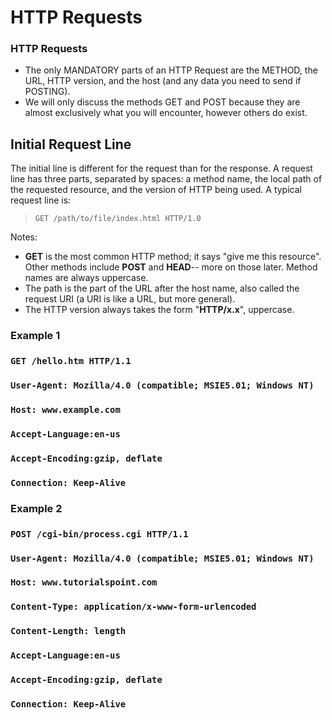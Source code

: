 # HTTP Requests

### **HTTP Requests**

* The only MANDATORY parts of an HTTP Request are the METHOD, the URL, HTTP version, and the host \(and any data you need to send if POSTING\).
* We will only discuss the methods GET and POST because they are almost exclusively what you will encounter, however others do exist.

## Initial Request Line

The initial line is different for the request than for the response. A request line has three parts, separated by spaces: a method name, the local path of the requested resource, and the version of HTTP being used. A typical request line is:

> ```text
> GET /path/to/file/index.html HTTP/1.0
> ```

Notes:

* **GET** is the most common HTTP method; it says "give me this resource". Other methods include **POST** and **HEAD**-- more on those later. Method names are always uppercase.
* The path is the part of the URL after the host name, also called the request URI \(a URI is like a URL, but more general\).
* The HTTP version always takes the form "**HTTP/x.x**", uppercase.

### Example 1

### `GET /hello.htm HTTP/1.1`

### `User-Agent: Mozilla/4.0 (compatible; MSIE5.01; Windows NT)`

### `Host: www.example.com`

### `Accept-Language:en-us`

### `Accept-Encoding:gzip, deflate`

### `Connection: Keep-Alive`

### Example 2

### `POST /cgi-bin/process.cgi HTTP/1.1`

### `User-Agent: Mozilla/4.0 (compatible; MSIE5.01; Windows NT)`

### `Host: www.tutorialspoint.com`

### `Content-Type: application/x-www-form-urlencoded`

### `Content-Length: length`

### `Accept-Language:en-us`

### `Accept-Encoding:gzip, deflate`

### `Connection: Keep-Alive`

